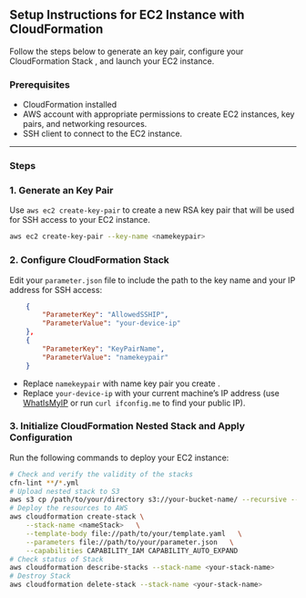 ## Setup Instructions for EC2 Instance with CloudFormation

Follow the steps below to generate an key pair, configure your CloudFormation Stack , and launch your EC2 instance.

### Prerequisites

- CloudFormation installed
- AWS account with appropriate permissions to create EC2 instances, key pairs, and networking resources.
- SSH client to connect to the EC2 instance.

---

### Steps

### 1. Generate an Key Pair

Use `aws ec2 create-key-pair` to create a new RSA key pair that will be used for SSH access to your EC2 instance.

```bash
aws ec2 create-key-pair --key-name <namekeypair>

```


### 2. Configure CloudFormation Stack

Edit your `parameter.json` file to include the path to the key name and your IP address for SSH access:

```json
    {
        "ParameterKey": "AllowedSSHIP",
        "ParameterValue": "your-device-ip" 
    },
    {
        "ParameterKey": "KeyPairName",
        "ParameterValue": "namekeypair"
    }
```

- Replace `namekeypair` with name key pair you create .
- Replace `your-device-ip` with your current machine’s IP address (use [WhatIsMyIP](https://www.whatismyip.com/) or run `curl ifconfig.me` to find your public IP).

### 3. Initialize CloudFormation Nested Stack and Apply Configuration

Run the following commands to deploy your EC2 instance:

```bash
# Check and verify the validity of the stacks
cfn-lint **/*.yml  
# Upload nested stack to S3
aws s3 cp /path/to/your/directory s3://your-bucket-name/ --recursive --exclude "*" --include "*.yml" 
# Deploy the resources to AWS
aws cloudformation create-stack \
    --stack-name <nameStack>   \
    --template-body file://path/to/your/template.yaml   \
    --parameters file://path/to/your/parameter.json   \
    --capabilities CAPABILITY_IAM CAPABILITY_AUTO_EXPAND
# Check status of Stack
aws cloudformation describe-stacks --stack-name <your-stack-name>
# Destroy Stack
aws cloudformation delete-stack --stack-name <your-stack-name>
```
